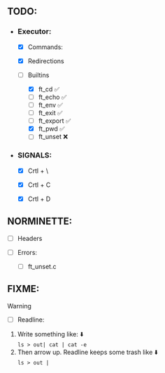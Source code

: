 ## TODO:

- ### Executor:  
	- [x] Commands:  
        
	- [x] Redirections  
        
	- [ ] Builtins
		- [x] ft_cd		✅
		- [ ] ft_echo	✅
		- [ ] ft_env	✅
		- [ ] ft_exit	✅
		- [ ] ft_export	✅
		- [x] ft_pwd	✅
		- [ ] ft_unset	❌
       
- ### SIGNALS:
	- [x] Crtl + \ 
	- [x] Crtl + C 
	- [x] Crtl + D 

	
## NORMINETTE:

- [ ] Headers

- [ ] Errors:
	- [ ] ft_unset.c  

## FIXME:

> [!WARNING]
> - [ ]  Readline:
> 1. Write something like: ⬇️  
> `ls > out| cat | cat -e`
> 2. Then arrow up. Readline keeps some trash like ⬇️  
> `ls > out |`

